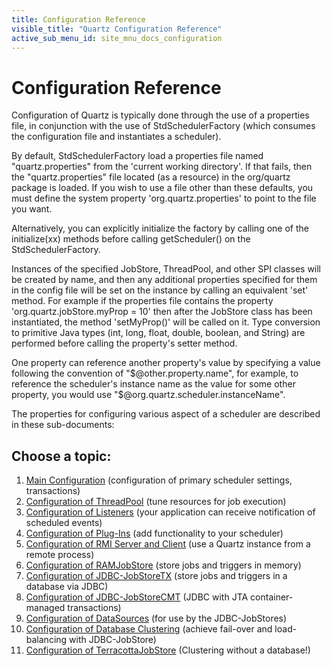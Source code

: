```yaml
---
title: Configuration Reference
visible_title: "Quartz Configuration Reference"
active_sub_menu_id: site_mnu_docs_configuration
---
```

# Configuration Reference

Configuration of Quartz is typically done through the use of a properties file, in conjunction with the use of
StdSchedulerFactory (which consumes the configuration file and instantiates a scheduler).


By default, StdSchedulerFactory load a properties file named "quartz.properties" from the 'current working directory'.
If that fails, then the "quartz.properties" file located (as a resource) in the org/quartz package is loaded. If you
wish to use a file other than these defaults, you must define the system property 'org.quartz.properties' to point to
the file you want.

Alternatively, you can explicitly initialize the factory by calling one of the initialize(xx) methods before
calling getScheduler() on the StdSchedulerFactory.

Instances of the specified JobStore, ThreadPool, and other SPI classes will be created by name, and then any
additional properties specified for them in the config file will be set on the instance by calling an equivalent 'set'
method. For example if the properties file contains the property 'org.quartz.jobStore.myProp = 10' then after the
JobStore class has been instantiated, the method 'setMyProp()' will be called on it. Type conversion to primitive
Java types (int, long, float, double, boolean, and String) are performed before calling the property's setter
method.

One property can reference another property's value by specifying a value following the convention of
"$@other.property.name", for example, to reference the scheduler's instance name as the value for some other property,
you would use "$@org.quartz.scheduler.instanceName".

The properties for configuring various aspect of a scheduler are described in these sub-documents:

## Choose a topic:

1. <a href="/documentation/quartz-2.0.2/configuration/ConfigMain.html">Main Configuration</a> (configuration of primary scheduler settings,
    transactions)
1. <a href="/documentation/quartz-2.0.2/configuration/ConfigThreadPool.html">Configuration of ThreadPool</a> (tune resources for job execution)
1. <a href="/documentation/quartz-2.0.2/configuration/ConfigListeners.html">Configuration of Listeners</a> (your application can receive notification of
    scheduled events)
1. <a href="/documentation/quartz-2.0.2/configuration/ConfigPlugins.html">Configuration of Plug-Ins</a> (add functionality to your scheduler)
1. <a href="/documentation/quartz-2.0.2/configuration/ConfigRMI.html">Configuration of RMI Server and Client</a> (use a Quartz instance from a remote
    process)
1. <a href="/documentation/quartz-2.0.2/configuration/ConfigRAMJobStore.html">Configuration of RAMJobStore</a> (store jobs and triggers in memory)
1. <a href="/documentation/quartz-2.0.2/configuration/ConfigJobStoreTX.html">Configuration of JDBC-JobStoreTX</a> (store jobs and triggers in a database
    via JDBC)
1. <a href="/documentation/quartz-2.0.2/configuration/ConfigJobStoreCMT.html">Configuration of JDBC-JobStoreCMT</a> (JDBC with JTA container-managed
    transactions)
1. <a href="/documentation/quartz-2.0.2/configuration/ConfigDataSources.html">Configuration of DataSources</a> (for use by the JDBC-JobStores)
1. <a href="/documentation/quartz-2.0.2/configuration/ConfigJDBCJobStoreClustering.html">Configuration of Database Clustering</a> (achieve fail-over and
    load-balancing with JDBC-JobStore)
1. <a href="/documentation/quartz-2.0.2/configuration/ConfigTerracottaJobStore.html">Configuration of TerracottaJobStore</a> (Clustering without a database!)

